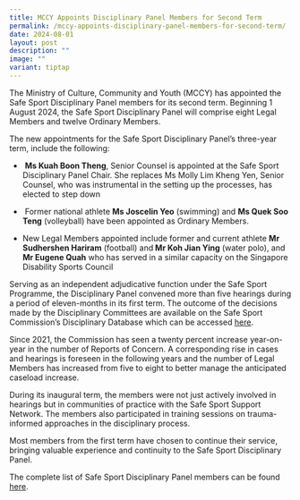 ```yaml
---
title: MCCY Appoints Disciplinary Panel Members for Second Term
permalink: /mccy-appoints-disciplinary-panel-members-for-second-term/
date: 2024-08-01
layout: post
description: ""
image: ""
variant: tiptap
---
```

<p>The Ministry of Culture, Community and Youth (MCCY) has appointed the
Safe Sport Disciplinary Panel members for its second term. Beginning 1
August 2024, the Safe Sport Disciplinary Panel will comprise eight Legal
Members and twelve Ordinary Members.&nbsp;</p>
<p>The new appointments for the Safe Sport Disciplinary Panel’s three-year
term, include the following:</p>
<ul data-tight="true" class="tight">
<li>
<p>&nbsp;<strong>Ms Kuah Boon Theng</strong>, Senior Counsel is appointed
at the Safe Sport Disciplinary Panel Chair. She replaces Ms Molly Lim Kheng
Yen, Senior Counsel, who was instrumental in the setting up the processes,
has elected to step down</p>
</li>
<li>
<p>&nbsp;Former national athlete <strong>Ms Joscelin Yeo</strong> (swimming)
and <strong>Ms Quek Soo Teng</strong> (volleyball) have been appointed as
Ordinary Members.</p>
</li>
<li>
<p>New Legal Members appointed include former and current athlete <strong>Mr Sudhershen Hariram</strong> (football)
and<strong> Mr Koh Jian Ying</strong> (water polo), and <strong>Mr Eugene Quah</strong> who
has served in a similar capacity on the Singapore Disability Sports Council</p>
</li>
</ul>
<p></p>
<p>Serving as an independent adjudicative function under the Safe Sport Programme,
the Disciplinary Panel convened more than five hearings during a period
of eleven-months in its first term. The outcome of the decisions made by
the Disciplinary Committees are available on the Safe Sport Commission’s
Disciplinary Database which can be accessed <a href="https://www.safesport.sg/case-management/disciplinarydatabase/" rel="noopener noreferrer nofollow" target="_blank">here</a>.</p>
<p>Since 2021, the Commission has seen a twenty percent increase year-on-year
in the number of Reports of Concern. A corresponding rise in cases and
hearings is foreseen in the following years and the number of Legal Members
has increased from five to eight to better manage the anticipated caseload
increase.</p>
<p>During its inaugural term, the members were not just actively involved
in hearings but in communities of practice with the Safe Sport Support
Network. The members also participated in training sessions on trauma-informed
approaches in the disciplinary process.&nbsp;&nbsp;</p>
<p>Most members from the first term have chosen to continue their service,
bringing valuable experience and continuity to the Safe Sport Disciplinary
Panel. &nbsp;</p>
<p>The complete list of Safe Sport Disciplinary Panel members can be found
<a href="https://www.safesport.sg/safe-sport-disciplinary-panel-members/" rel="noopener noreferrer nofollow" target="_blank">here</a>.</p>